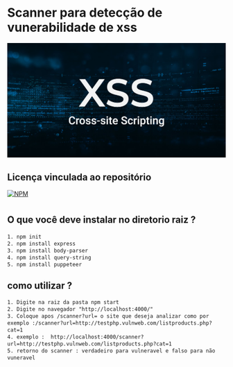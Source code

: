 #  Scanner para detecção de vunerabilidade de xss
<img src="./img/cross-site-scripting-xss.jpg" alt="Cross site scripting">


## Licença vinculada ao repositório
[![NPM](https://github.com/LuizFernandoDeveloper/scanner_para_xss)](https://github.com/LuizFernandoDeveloper/scanner_para_xss/blob/main/LICENSE)

#
## O que você deve instalar no diretorio raiz ?
    1. npm init 
    2. npm install express
    3. npm install body-parser
    4. npm install query-string
    5. npm install puppeteer
## como utilizar ? 
    1. Digite na raiz da pasta npm start
    2. Digite no navegador "http://localhost:4000/" 
    3. Coloque apos /scanner?url= o site que deseja analizar como por exemplo :/scanner?url=http://testphp.vulnweb.com/listproducts.php?cat=1 
    4. exemplo :  http://localhost:4000/scanner?url=http://testphp.vulnweb.com/listproducts.php?cat=1
    5. retorno do scanner : verdadeiro para vulneravel e falso para não vuneravel